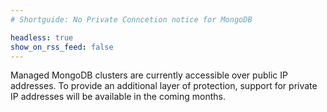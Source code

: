 ```yaml
---
# Shortguide: No Private Conncetion notice for MongoDB

headless: true
show_on_rss_feed: false
---
```


Managed MongoDB clusters are currently accessible over public IP addresses. To provide an additional layer of protection, support for private IP addresses will be available in the coming months.